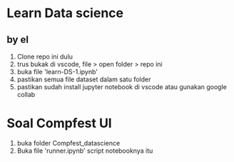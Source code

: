 # Learn Data science
## by el

1. Clone repo ini dulu
2. trus bukak di vscode, file > open folder > repo ini
3. buka file 'learn-DS-1.ipynb'
4. pastikan semua file dataset dalam satu folder
5. pastikan sudah install jupyter notebook di vscode atau gunakan google collab

# Soal Compfest UI
1. buka folder Compfest_datascience
2. Buka file 'runner.ipynb' script notebooknya itu
